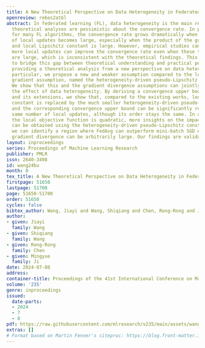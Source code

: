 ```yaml
---
title: A New Theoretical Perspective on Data Heterogeneity in Federated Optimization
openreview: re6es2atbl
abstract: In federated learning (FL), data heterogeneity is the main reason that existing
  theoretical analyses are pessimistic about the convergence rate. In particular,
  for many FL algorithms, the convergence rate grows dramatically when the number
  of local updates becomes large, especially when the product of the gradient divergence
  and local Lipschitz constant is large. However, empirical studies can show that
  more local updates can improve the convergence rate even when these two parameters
  are large, which is inconsistent with the theoretical findings. This paper aims
  to bridge this gap between theoretical understanding and practical performance by
  providing a theoretical analysis from a new perspective on data heterogeneity. In
  particular, we propose a new and weaker assumption compared to the local Lipschitz
  gradient assumption, named the heterogeneity-driven pseudo-Lipschitz assumption.
  We show that this and the gradient divergence assumptions can jointly characterize
  the effect of data heterogeneity. By deriving a convergence upper bound for FedAvg
  and its extensions, we show that, compared to the existing works, local Lipschitz
  constant is replaced by the much smaller heterogeneity-driven pseudo-Lipschitz constant
  and the corresponding convergence upper bound can be significantly reduced for the
  same number of local updates, although its order stays the same. In addition, when
  the local objective function is quadratic, more insights on the impact of data heterogeneity
  can be obtained using the heterogeneity-driven pseudo-Lipschitz constant. For example,
  we can identify a region where FedAvg can outperform mini-batch SGD even when the
  gradient divergence can be arbitrarily large. Our findings are validated using experiments.
layout: inproceedings
series: Proceedings of Machine Learning Research
publisher: PMLR
issn: 2640-3498
id: wang24bu
month: 0
tex_title: A New Theoretical Perspective on Data Heterogeneity in Federated Optimization
firstpage: 51650
lastpage: 51700
page: 51650-51700
order: 51650
cycles: false
bibtex_author: Wang, Jiayi and Wang, Shiqiang and Chen, Rong-Rong and Ji, Mingyue
author:
- given: Jiayi
  family: Wang
- given: Shiqiang
  family: Wang
- given: Rong-Rong
  family: Chen
- given: Mingyue
  family: Ji
date: 2024-07-08
address:
container-title: Proceedings of the 41st International Conference on Machine Learning
volume: '235'
genre: inproceedings
issued:
  date-parts:
  - 2024
  - 7
  - 8
pdf: https://raw.githubusercontent.com/mlresearch/v235/main/assets/wang24bu/wang24bu.pdf
extras: []
# Format based on Martin Fenner's citeproc: https://blog.front-matter.io/posts/citeproc-yaml-for-bibliographies/
---
```

